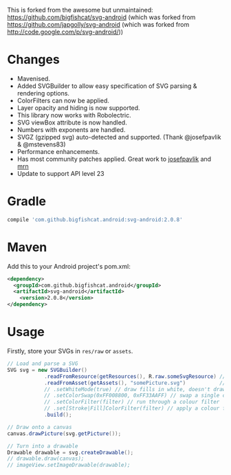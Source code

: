 This is forked from the awesome but unmaintained:
https://github.com/bigfishcat/svg-android
(which was forked from https://github.com/japgolly/svg-android
(which was forked from http://code.google.com/p/svg-android/))

Changes
=======
* Mavenised.
* Added SVGBuilder to allow easy specification of SVG parsing & rendering options.
* ColorFilters can now be applied.
* Layer opacity and hiding is now supported.
* This library now works with Robolectric.
* SVG viewBox attribute is now handled.
* Numbers with exponents are handled.
* SVGZ (gzipped svg) auto-detected and supported. (Thank @josefpavlik & @mstevens83)
* Performance enhancements.
* Has most community patches applied. Great work to
  [josefpavlik](https://github.com/josefpavlik/svg-android) and
  [mrn](https://github.com/mrn/svg-android)
* Update to support API level 23 

Gradle
======
```groovy
compile 'com.github.bigfishcat.android:svg-android:2.0.8'
```

Maven
=====
Add this to your Android project's pom.xml:
```xml
<dependency>
  <groupId>com.github.bigfishcat.android</groupId>
  <artifactId>svg-android</artifactId>
	<version>2.0.8</version>
</dependency>
```

Usage
=====

Firstly, store your SVGs in `res/raw` or `assets`.

```java
// Load and parse a SVG
SVG svg = new SVGBuilder()
            .readFromResource(getResources(), R.raw.someSvgResource) // if svg in res/raw
            .readFromAsset(getAssets(), "somePicture.svg")           // if svg in assets
            // .setWhiteMode(true) // draw fills in white, doesn't draw strokes
            // .setColorSwap(0xFF008800, 0xFF33AAFF) // swap a single colour
            // .setColorFilter(filter) // run through a colour filter
            // .set[Stroke|Fill]ColorFilter(filter) // apply a colour filter to only the stroke or fill
            .build();

// Draw onto a canvas
canvas.drawPicture(svg.getPicture());

// Turn into a drawable
Drawable drawable = svg.createDrawable();
// drawable.draw(canvas);
// imageView.setImageDrawable(drawable);
```
